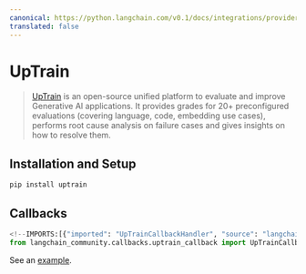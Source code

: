 ```yaml
---
canonical: https://python.langchain.com/v0.1/docs/integrations/providers/uptrain
translated: false
---
```


# UpTrain

>[UpTrain](https://uptrain.ai/) is an open-source unified platform to evaluate and
>improve Generative AI applications. It provides grades for 20+ preconfigured evaluations
>(covering language, code, embedding use cases), performs root cause analysis on failure
>cases and gives insights on how to resolve them.

## Installation and Setup

```bash
pip install uptrain
```

## Callbacks

```python
<!--IMPORTS:[{"imported": "UpTrainCallbackHandler", "source": "langchain_community.callbacks.uptrain_callback", "docs": "https://api.python.langchain.com/en/latest/callbacks/langchain_community.callbacks.uptrain_callback.UpTrainCallbackHandler.html", "title": "UpTrain"}]-->
from langchain_community.callbacks.uptrain_callback import UpTrainCallbackHandler
```

See an [example](/docs/integrations/callbacks/uptrain).